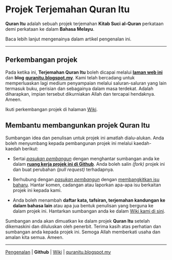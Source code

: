 # Projek Terjemahan Quran Itu

**Quran Itu** adalah sebuah projek terjemahan **Kitab Suci al-Quran** perkataan demi perkataan ke dalam **Bahasa Melayu**.  

Baca lebih lanjut mengenainya dalam artikel pengenalan ini.

---

## Perkembangan projek
Pada ketika ini, **Terjemahan Quran Itu** boleh dicapai melalui [**laman web ini**][pengenalan] dan **blog** [**quranitu.blogspot.my**][blog]. Kami telah bercadang untuk memperluaskan lagi medium penyampaian melalui saluran-saluran yang lain termasuk buku, perisian dan sebagainya dalam masa terdekat. Adalah diharapkan, impian tersebut dikurniakan Allah dan tercapai hendaknya. Ameen.

Ikuti perkembangan projek di halaman [Wiki][wiki].


## Membantu membangunkan projek Quran Itu
Sumbangan idea dan penulisan untuk projek ini amatlah dialu-alukan. Anda boleh menyumbang kepada pembangunan projek ini melalui kaedah-kaedah berikut:

- Sertai [*pasukan pembangun*][contributors] dengan menghantar sumbangan anda ke dalam [**ruang kerja projek ini di Github**][github]. Anda boleh salin *(fork)* projek ini dan buat perubahan *(pull request)* terhadapnya.

- Berhubung dengan [*pasukan pembangun*][contributors] dengan [membangkitkan isu baharu][issues]. Hantar komen, cadangan atau laporkan apa-apa isu berkaitan projek ini kepada kami.

- Anda boleh menambah **daftar kata, tafsiran, terjemahan kandungan ke dalam bahasa lain** atau apa jua bentuk penulisan yang berguna ke dalam projek ini. Hantarkan sumbangan anda ke dalam [Wiki kami di sini][wiki].

Sumbangan anda akan dimuatkan ke dalam projek **Quran Itu** setelah dikemaskini dan diluluskan oleh penerbit. Terima kasih atas perhatian dan sumbangan anda kepada projek ini. Semoga Allah memberkati usaha dan amalan kita semua. Ameen.

[contributors]: https://github.com/nikahmadz/Quran-Itu/graphs/contributors
[issues]: https://github.com/nikahmadz/Quran-Itu/issues

---

[Pengenalan][pengenalan] | **Github** | [Wiki][wiki] | [quranitu.blogspot.my][blog]

[pengenalan]: https://nikahmadz.github.io/Quran-Itu/
[github]: https://nikahmadz.github.io/Quran-Itu/
[wiki]: https://github.com/nikahmadz/Quran-Itu/wiki
[blog]: https://quranitu.blogspot.my
